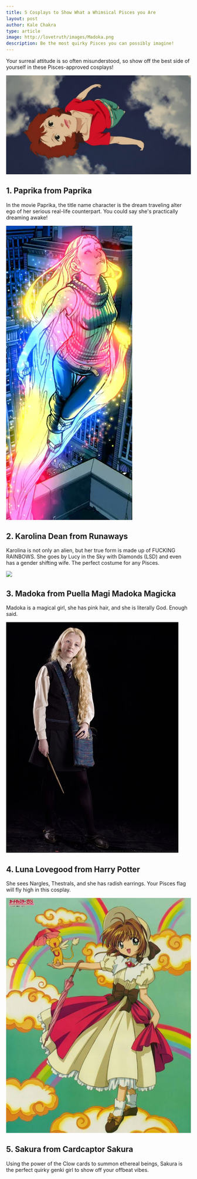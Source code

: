 ```yaml
---
title: 5 Cosplays to Show What a Whimsical Pisces you Are
layout: post
author: Kale Chakra
type: article
image: http://lovetruth/images/Madoka.png 
description: Be the most quirky Pisces you can possibly imagine!
---
```


Your surreal attitude is so often misunderstood, so show off the best side of yourself in these Pisces-approved cosplays!

![](images/paprika.jpg)
## 1. Paprika from Paprika
In the movie Paprika, the title name character is the dream traveling alter ego of her serious real-life counterpart. 
You could say she's practically dreaming awake!

![](images/Karolina.jpg)
## 2. Karolina Dean from Runaways
Karolina is not only an alien, but her true form is made up of FUCKING RAINBOWS. She goes by Lucy in the Sky with Diamonds (LSD)
and even has a gender shifting wife. The perfect costume for any Pisces.

![](/images/images/Madoka.png)
## 3. Madoka from Puella Magi Madoka Magicka
Madoka is a magical girl, she has pink hair, and she is literally God. Enough said.

![](images/Luna.jpg)
## 4. Luna Lovegood from Harry Potter
She sees Nargles, Thestrals, and she has radish earrings. Your Pisces flag will fly high in this cosplay.

![](images/Sakura.jpg)
## 5. Sakura from Cardcaptor Sakura
Using the power of the Clow cards to summon ethereal beings, Sakura is the perfect quirky genki girl to show off your
offbeat vibes.
